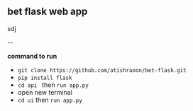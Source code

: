 bet flask web app 
--

sdj

--

**command to run**
- `git clone https://github.com/atishraoon/bet-flask.git`
- `pip install flask`
- `cd api ` then `run app.py`
- open new terminal
- `cd ui` then `run app.py`

